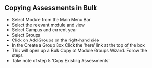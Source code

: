 ## **Copying Assessments in Bulk**
-	Select Module from the Main Menu Bar
-	Select the relevant module and view
-	Select Campus and current year
-	Select Groups
-	Click on Add Groups on the right-hand side
-	In the Create a Group Box Click the ‘here’ link at the top of the box
-	This will open up a Bulk Copy of Module Groups Wizard. Follow the steps
-	Take note of step 5 ‘Copy Existing Assessments’

